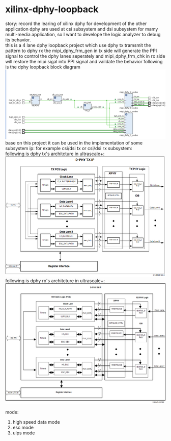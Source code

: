# xilinx-dphy-loopback
story: 
record the learing of xilinx dphy for development of the other application 
dphy are used at csi subsystem and dsi subsystem for mamy multi-media application, so I want to develope the logic analyzer to debug its behavior.  
this is a 4 lane dphy loopback project which use dphy tx tramsmit the pattern to dphy rx 
the mipi_dphy_frm_gen in tx side will generate the PPI signal to control the dphy lanes seperately and mipi_dphy_frm_chk in rx side will restore the mipi sigal into PPI signal and vaildate the behavior 
following is the dphy loopback block diagram   
![alt text](https://github.com/joshuahwfwEE/xilinx-dphy-loopback/blob/main/bd1.png?raw=true)  
base on this project it can be used in the implementation of some subsystem ip: for example csi/dsi tx or csi/dsi rx subsystem:  
following is dphy tx's architcture in ultrascale+:  
![alt text](https://github.com/joshuahwfwEE/xilinx-dphy-loopback/blob/main/dphytx.png?raw=true)  
following is dphy rx's architcture in ultrascale+:  
![alt text](https://github.com/joshuahwfwEE/xilinx-dphy-loopback/blob/main/dphyrx.png?raw=true)  

mode: 
1. high speed data mode
2. esc mode
3. ulps mode

